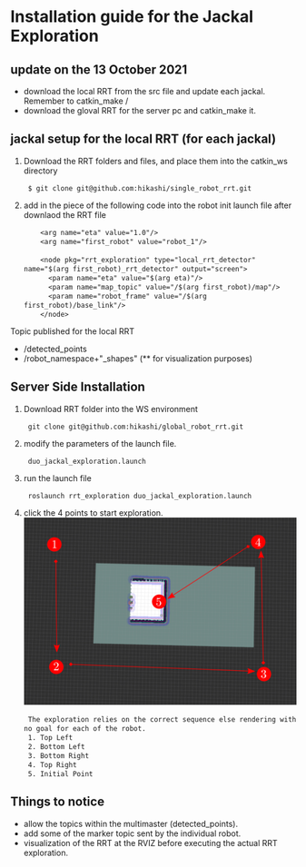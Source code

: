 # Installation guide for the Jackal Exploration

## update on the 13 October 2021
- download the local RRT from the src file and update each jackal. Remember to catkin_make /
- download the gloval RRT for the server pc and catkin_make it.


## jackal setup for the local RRT (for each jackal)
1. Download the RRT folders and files, and place them into the catkin_ws directory

        $ git clone git@github.com:hikashi/single_robot_rrt.git

2. add in the piece of the following code into the robot init launch file after downlaod the RRT file
        
           <arg name="eta" value="1.0"/>
           <arg name="first_robot" value="robot_1"/>
           
           <node pkg="rrt_exploration" type="local_rrt_detector" name="$(arg first_robot)_rrt_detector" output="screen">
             <param name="eta" value="$(arg eta)"/>
             <param name="map_topic" value="/$(arg first_robot)/map"/>
             <param name="robot_frame" value="/$(arg first_robot)/base_link"/>
           </node>
         
 Topic published for the local RRT
 - /detected_points
 - /robot_namespace+"_shapes" (** for visualization purposes)
         
## Server Side Installation
1. Download RRT folder into the WS environment

        git clone git@github.com:hikashi/global_robot_rrt.git

2. modify the parameters of the launch file.

        duo_jackal_exploration.launch
        
3. run the launch file
        
        roslaunch rrt_exploration duo_jackal_exploration.launch 


4. click the 4 points to start exploration.
        ![Instruction](/instruction2.png)
        
        The exploration relies on the correct sequence else rendering with no goal for each of the robot.
        1. Top Left
        2. Bottom Left
        3. Bottom Right
        4. Top Right
        5. Initial Point

## Things to notice
- allow the topics within the multimaster (detected_points).
- add some of the marker topic sent by the individual robot.
- visualization of the RRT at the RVIZ before executing the actual RRT exploration.

